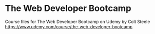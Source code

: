 # The Web Developer Bootcamp
Course files for The Web Developer Bootcamp on Udemy by Colt Steele
https://www.udemy.com/course/the-web-developer-bootcamp
